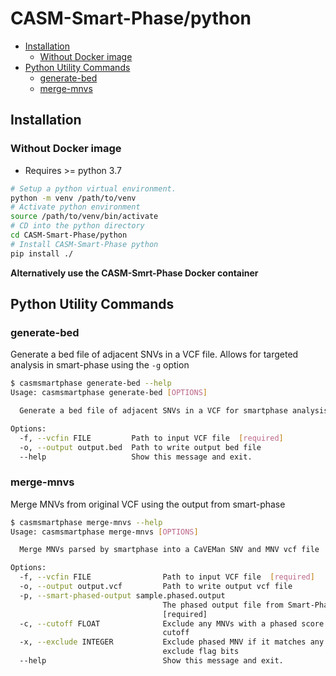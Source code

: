 # CASM-Smart-Phase/python

- [Installation](#installation)
  - [Without Docker image](#without-docker-image)
- [Python Utility Commands](#python-utility-commands)
  - [generate-bed](#generate-bed)
  - [merge-mnvs](#merge-mnvs)

## Installation

### Without Docker image

- Requires >= python 3.7

```bash
# Setup a python virtual environment.
python -m venv /path/to/venv
# Activate python environment
source /path/to/venv/bin/activate
# CD into the python directory
cd CASM-Smart-Phase/python
# Install CASM-Smart-Phase python
pip install ./
```

**Alternatively use the CASM-Smrt-Phase Docker container**

## Python Utility Commands

### generate-bed

Generate a bed file of adjacent SNVs in a VCF file. Allows for targeted analysis in smart-phase using the `-g` option

```bash
$ casmsmartphase generate-bed --help
Usage: casmsmartphase generate-bed [OPTIONS]

  Generate a bed file of adjacent SNVs in a VCF for smartphase analysis

Options:
  -f, --vcfin FILE         Path to input VCF file  [required]
  -o, --output output.bed  Path to write output bed file
  --help                   Show this message and exit.
```

### merge-mnvs

Merge MNVs from original VCF using the output from smart-phase

```bash
$ casmsmartphase merge-mnvs --help
Usage: casmsmartphase merge-mnvs [OPTIONS]

  Merge MNVs parsed by smartphase into a CaVEMan SNV and MNV vcf file

Options:
  -f, --vcfin FILE                Path to input VCF file  [required]
  -o, --output output.vcf         Path to write output vcf file
  -p, --smart-phased-output sample.phased.output
                                  The phased output file from Smart-Phase
                                  [required]
  -c, --cutoff FLOAT              Exclude any MNVs with a phased score <
                                  cutoff
  -x, --exclude INTEGER           Exclude phased MNV if it matches any of the
                                  exclude flag bits
  --help                          Show this message and exit.
```
